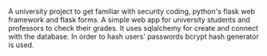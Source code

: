 A university project to get familiar with security coding, python's flask web framework and flask forms.
A simple web app for university students and professors to check their grades.
It uses sqlalchemy for create and connect with the database. In order to hash users' passwords 
bcrypt hash generator is used.

